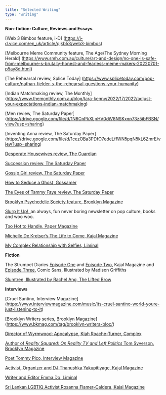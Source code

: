```yaml
---
title: "Selected Writing"
type: "writing"
---
```


**Non-fiction: Culture, Reviews and Essays**

[Web 3 Bimbos feature, i-D] (https://i-d.vice.com/en_uk/article/qjkb53/web3-bimbos)

[Melbourne Meme Community feature, The Age/The Sydney Morning Herald] (https://www.smh.com.au/culture/art-and-design/no-one-is-safe-from-melbourne-s-brutally-honest-and-fearless-meme-makers-20220701-p5ay8d.html)

[The Rehearsal review, Splice Today] (https://www.splicetoday.com/pop-culture/nathan-fielder-s-the-rehearsal-questions-your-humanity)

[Indian Matchmaking review, The Monthly] (https://www.themonthly.com.au/blog/tara-kenny/2022/17/2022/adjust-your-expectations-indian-matchmaking)

[Men review, The Saturday Paper] (https://drive.google.com/file/d/1N8CpPkXLpHV0djV8NSKxnp73z5ibFBSN/view?usp=sharing)

[Inventing Anna review, The Saturday Paper] (https://drive.google.com/file/d/1cezOBa3PDfO7edeLffWN5pqN5kL6ZmrE/view?usp=sharing)

[Desperate Housewives review, The Guardian](https://www.theguardian.com/culture/2022/jan/10/desperate-housewives-soapy-superbly-acted-and-still-fun-nearly-20-years-on)

[Succession review, The Saturday Paper](/articles/succession-season-3-saturday-paper.pdf)

[Gossip Girl review, The Saturday Paper](/articles/gossip-girl-season-3-review.pdf)

[How to Seduce a Ghost, Gossamer](/articles/how-to-seduce-a-ghost.jpg)

[The Eyes of Tammy Faye review, The Saturday Paper](/articles/the-eyes-of-tammy-faye-review.pdf)

[Brooklyn Psychedelic Society feature, Brooklyn Magazine](https://www.bkmag.com/2021/09/02/high-society-the-brooklyn-psychedelic-society-preaches-psychedelic-healing/)

[Slurp It Up!, ](https://tarakenny.substack.com/) an always, fun never boring newsletter on pop culture, books and woo woo.

[Too Hot to Handle, Paper Magazine](https://www.papermag.com/too-hot-to-handle-netflix-quarantine-2645894899.html)

[Michelle De Kretser’s The Life to Come, Kajal Magazine](https://www.google.com/url?q=https://www.kajalmag.com/michelle-de-kretsers-the-life-to-come/&sa=D&source=editors&ust=1613398349487000&usg=AOvVaw0OI266Cp5b-6cRb2p8kQzU)

[My Complex Relationship with Selfies, Liminal](https://www.liminalmag.com/blog/my-complex-relationship-with-selfies?rq=tara%20kenny)

**Fiction**

The Strumpet Diaries [Episode One](https://www.kajalmag.com/the-strumpet-diaries-episode-1/) and [Episode Two](https://www.kajalmag.com/the-strumpet-diaries-episode-2/), Kajal Magazine and [Episode Three](https://www.liminalmag.com/comic-sans/strumpet-diaries), Comic Sans, Illustrated by Madison Griffiths

[Slumtree, Illustrated by Rachel Ang, The Lifted Brow](https://www.theliftedbrow.com/liftedbrow/2017/8/15/slumtree-by-tara-kenny-and-rachel-ang)
  
**Interviews**<br>

[Cruel Santino, Interview Magazine] (https://www.interviewmagazine.com/music/its-cruel-santino-world-youre-just-listening-to-it)

[Brooklyn Writers series, Brooklyn Magazine] (https://www.bkmag.com/tag/brooklyn-writers-bloc/)

[Director of Wyrmwood: Apocalypse, Kiah Roache-Turner, Complex](https://www.complex.com/pop-culture/wyrmwood-apocalypse-kiah-roache-turner-australian-zombie-film/)

[Author of *Reality Squared: On Reality TV and Left Politics* Tom Syverson, Brooklyn Magazine](https://www.bkmag.com/2021/05/06/a-new-book-argues-that-reality-tv-is-the-postmodern-art-form-par-excellence/)

[Poet Tommy Pico, Interview Magazine](https://www.interviewmagazine.com/culture/tommy-pico-native-american-beyonce-loving-poet)

[Activist, Organizer and DJ Thanushka Yakupitiyage, Kajal Magazine](https://www.kajalmag.com/thanushka-yakupitiyage-protests-to-dancefloors/)

[Writer and Editor Emma Do, Liminal](https://www.liminalmag.com/interviews/emma-do)

[Sri Lankan LGBTIQ Activist Rosanna Flamer-Caldera, Kajal Magazine](https://www.kajalmag.com/rosanna-flamer-caldera-sri-lanka-lgbtq/)

